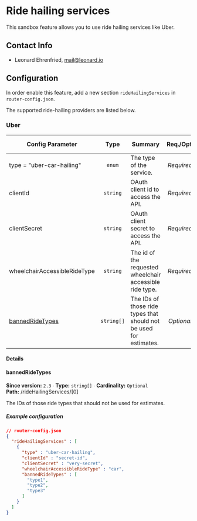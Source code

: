 # Ride hailing services

This sandbox feature allows you to use ride hailing services like Uber.

## Contact Info

- Leonard Ehrenfried, [mail@leonard.io](mailto:mail@leonard.io)

## Configuration

In order enable this feature, add a new section `rideHailingServices` in `router-config.json`.

The supported ride-hailing providers are listed below.

### Uber

<!-- uber-car-hailing BEGIN -->
<!-- NOTE! This section is auto-generated. Do not change, change doc in code instead. -->

| Config Parameter                                          |    Type    | Summary                                                            |  Req./Opt. | Default Value | Since |
|-----------------------------------------------------------|:----------:|--------------------------------------------------------------------|:----------:|---------------|:-----:|
| type = "uber-car-hailing"                                 |   `enum`   | The type of the service.                                           | *Required* |               |  2.3  |
| clientId                                                  |  `string`  | OAuth client id to access the API.                                 | *Required* |               |  2.3  |
| clientSecret                                              |  `string`  | OAuth client secret to access the API.                             | *Required* |               |  2.3  |
| wheelchairAccessibleRideType                              |  `string`  | The id of the requested wheelchair accessible ride type.           | *Required* |               |  2.3  |
| [bannedRideTypes](#rideHailingServices_0_bannedRideTypes) | `string[]` | The IDs of those ride types that should not be used for estimates. | *Optional* |               |  2.3  |


#### Details

<h4 id="rideHailingServices_0_bannedRideTypes">bannedRideTypes</h4>

**Since version:** `2.3` ∙ **Type:** `string[]` ∙ **Cardinality:** `Optional`   
**Path:** /rideHailingServices/[0] 

The IDs of those ride types that should not be used for estimates.



##### Example configuration

```JSON
// router-config.json
{
  "rideHailingServices" : [
    {
      "type" : "uber-car-hailing",
      "clientId" : "secret-id",
      "clientSecret" : "very-secret",
      "wheelchairAccessibleRideType" : "car",
      "bannedRideTypes" : [
        "type1",
        "type2",
        "type3"
      ]
    }
  ]
}
```

<!-- uber-car-hailing END -->
